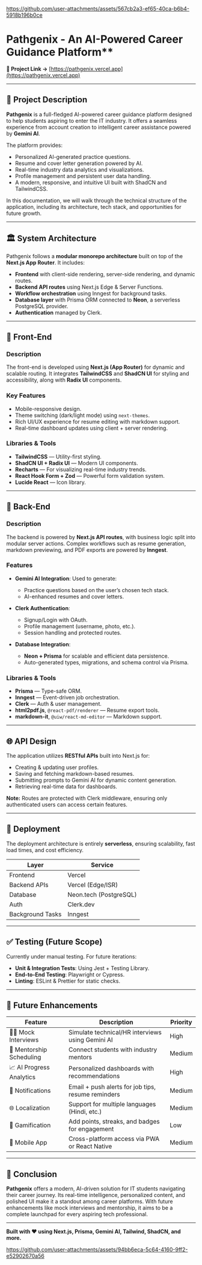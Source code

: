 
https://github.com/user-attachments/assets/567cb2a3-ef65-40ca-b6b4-5918b196b0ce

# Pathgenix - An AI-Powered Career Guidance Platform**
**🔗 Project Link →** [https://pathgenix.vercel.app](https://pathgenix.vercel.app)

---
## 📘 Project Description

**Pathgenix** is a full-fledged AI-powered career guidance platform designed to help students aspiring to enter the IT industry. It offers a seamless experience from account creation to intelligent career assistance powered by **Gemini AI**.

The platform provides:

* Personalized AI-generated practice questions.
* Resume and cover letter generation powered by AI.
* Real-time industry data analytics and visualizations.
* Profile management and persistent user data handling.
* A modern, responsive, and intuitive UI built with ShadCN and TailwindCSS.

In this documentation, we will walk through the technical structure of the application, including its architecture, tech stack, and opportunities for future growth.

---

## 🏛 System Architecture

Pathgenix follows a **modular monorepo architecture** built on top of the **Next.js App Router**. It includes:

* **Frontend** with client-side rendering, server-side rendering, and dynamic routes.
* **Backend API routes** using Next.js Edge & Server Functions.
* **Workflow orchestration** using Inngest for background tasks.
* **Database layer** with Prisma ORM connected to **Neon**, a serverless PostgreSQL provider.
* **Authentication** managed by Clerk.

---

## 🎨 Front-End

### Description

The front-end is developed using **Next.js (App Router)** for dynamic and scalable routing. It integrates **TailwindCSS** and **ShadCN UI** for styling and accessibility, along with **Radix UI** components.

### Key Features

* Mobile-responsive design.
* Theme switching (dark/light mode) using `next-themes`.
* Rich UI/UX experience for resume editing with markdown support.
* Real-time dashboard updates using client + server rendering.

### Libraries & Tools

* **TailwindCSS** — Utility-first styling.
* **ShadCN UI + Radix UI** — Modern UI components.
* **Recharts** — For visualizing real-time industry trends.
* **React Hook Form + Zod** — Powerful form validation system.
* **Lucide React** — Icon library.

---

## 🧠 Back-End

### Description

The backend is powered by **Next.js API routes**, with business logic split into modular server actions. Complex workflows such as resume generation, markdown previewing, and PDF exports are powered by **Inngest**.

### Features

* **Gemini AI Integration**: Used to generate:

  * Practice questions based on the user’s chosen tech stack.
  * AI-enhanced resumes and cover letters.
* **Clerk Authentication**:

  * Signup/Login with OAuth.
  * Profile management (username, photo, etc.).
  * Session handling and protected routes.
* **Database Integration**:

  * **Neon + Prisma** for scalable and efficient data persistence.
  * Auto-generated types, migrations, and schema control via Prisma.

### Libraries & Tools

* **Prisma** — Type-safe ORM.
* **Inngest** — Event-driven job orchestration.
* **Clerk** — Auth & user management.
* **html2pdf.js**, `@react-pdf/renderer` — Resume export tools.
* **markdown-it**, `@uiw/react-md-editor` — Markdown support.

---

## 🌐 API Design

The application utilizes **RESTful APIs** built into Next.js for:

* Creating & updating user profiles.
* Saving and fetching markdown-based resumes.
* Submitting prompts to Gemini AI for dynamic content generation.
* Retrieving real-time data for dashboards.

**Note:** Routes are protected with Clerk middleware, ensuring only authenticated users can access certain features.

---

## 🚀 Deployment

The deployment architecture is entirely **serverless**, ensuring scalability, fast load times, and cost efficiency.

| Layer            | Service                |
| ---------------- | ---------------------- |
| Frontend         | Vercel                 |
| Backend APIs     | Vercel (Edge/ISR)      |
| Database         | Neon.tech (PostgreSQL) |
| Auth             | Clerk.dev              |
| Background Tasks | Inngest                |

---

## ✅ Testing (Future Scope)

Currently under manual testing. For future iterations:

* **Unit & Integration Tests**: Using Jest + Testing Library.
* **End-to-End Testing**: Playwright or Cypress.
* **Linting**: ESLint & Prettier for static checks.

---

## 🌟 Future Enhancements

| Feature                  | Description                                        | Priority |
| ------------------------ | -------------------------------------------------- | -------- |
| 🧑‍🏫 Mock Interviews    | Simulate technical/HR interviews using Gemini AI      | High     |
| 📅 Mentorship Scheduling | Connect students with industry mentors             | Medium   |
| 📈 AI Progress Analytics | Personalized dashboards with recommendations       | High     |
| 🔔 Notifications         | Email + push alerts for job tips, resume reminders | Medium   |
| 🌐 Localization          | Support for multiple languages (Hindi, etc.)       | Medium   |
| 🧩 Gamification          | Add points, streaks, and badges for engagement     | Low      |
| 📲 Mobile App            | Cross-platform access via PWA or React Native      | Medium   |

---

## 🧾 Conclusion

**Pathgenix** offers a modern, AI-driven solution for IT students navigating their career journey. Its real-time intelligence, personalized content, and polished UI make it a standout among career platforms. With future enhancements like mock interviews and mentorship, it aims to be a complete launchpad for every aspiring tech professional.

---

**Built with ❤️ using Next.js, Prisma, Gemini AI, Tailwind, ShadCN, and more.**


https://github.com/user-attachments/assets/94bb6eca-5c64-4160-9ff2-e52902670a56

